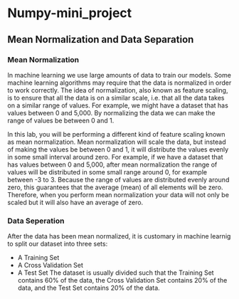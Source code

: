 # Numpy-mini_project
## Mean Normalization and Data Separation
### Mean Normalization
In machine learning we use large amounts of data to train our models. Some machine learning algorithms may require that the data is normalized in order to work correctly. The idea of normalization, also known as feature scaling, is to ensure that all the data is on a similar scale, i.e. that all the data takes on a similar range of values. For example, we might have a dataset that has values between 0 and 5,000. By normalizing the data we can make the range of values be between 0 and 1.

In this lab, you will be performing a different kind of feature scaling known as mean normalization. Mean normalization will scale the data, but instead of making the values be between 0 and 1, it will distribute the values evenly in some small interval around zero. For example, if we have a dataset that has values between 0 and 5,000, after mean normalization the range of values will be distributed in some small range around 0, for example between -3 to 3. Because the range of values are distributed evenly around zero, this guarantees that the average (mean) of all elements will be zero. Therefore, when you perform mean normalization your data will not only be scaled but it will also have an average of zero.

### Data Seperation
After the data has been mean normalized, it is customary in machine learnig to split our dataset into three sets:

* A Training Set
* A Cross Validation Set
* A Test Set
The dataset is usually divided such that the Training Set contains 60% of the data, the Cross Validation Set contains 20% of the data, and the Test Set contains 20% of the data.
